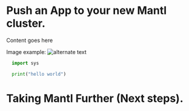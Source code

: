 # Push an App to your new Mantl cluster.

Content goes here

Image example: ![alternate text](/posts/files/sample-lab/assets/images/cisco-live.jpg)

```python
  import sys

  print("hello world")
```

# Taking Mantl Further (Next steps).
